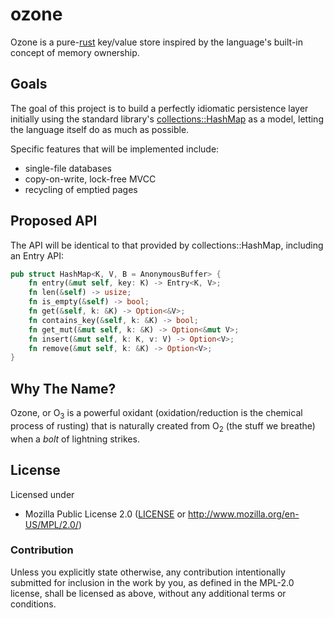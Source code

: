 ozone
=====
Ozone is a pure-[rust](http://www.rust-lang.org/) key/value store inspired by the language's built-in concept of memory ownership.


Goals
-----
The goal of this project is to build a perfectly idiomatic persistence layer initially using the standard library's [collections::HashMap](https://doc.rust-lang.org/collections/struct.HashMap.html) as a model, letting the language itself do as much as possible.

Specific features that will be implemented include:

- single-file databases
- copy-on-write, lock-free MVCC
- recycling of emptied pages



Proposed API
------------
The API will be identical to that provided by collections::HashMap, including an Entry API:

```rust
pub struct HashMap<K, V, B = AnonymousBuffer> {
    fn entry(&mut self, key: K) -> Entry<K, V>;
    fn len(&self) -> usize;
    fn is_empty(&self) -> bool;
    fn get(&self, k: &K) -> Option<&V>;
    fn contains_key(&self, k: &K) -> bool;
    fn get_mut(&mut self, k: &K) -> Option<&mut V>;
    fn insert(&mut self, k: K, v: V) -> Option<V>;
    fn remove(&mut self, k: &K) -> Option<V>;
}
```



Why The Name?
-------------

Ozone, or O<sub>3</sub> is a powerful oxidant (oxidation/reduction is the chemical process of rusting) that is naturally created from O<sub>2</sub> (the stuff we breathe) when a *bolt* of lightning strikes.


## License

Licensed under

 * Mozilla Public License 2.0 ([LICENSE](LICENSE) or http://www.mozilla.org/en-US/MPL/2.0/)

### Contribution

Unless you explicitly state otherwise, any contribution intentionally
submitted for inclusion in the work by you, as defined in the MPL-2.0
license, shall be licensed as above, without any additional terms or
conditions.
